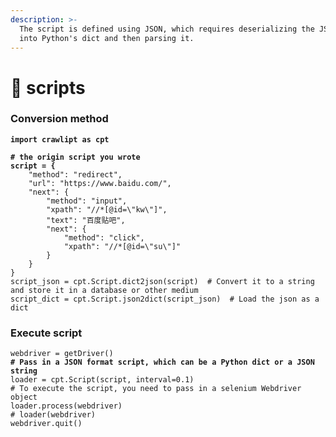 ```yaml
---
description: >-
  The script is defined using JSON, which requires deserializing the JSON string
  into Python's dict and then parsing it.
---
```


# 🐻 scripts

### Conversion method

<pre class="language-python"><code class="lang-python"><strong>import crawlipt as cpt
</strong><strong>
</strong><strong># the origin script you wrote
</strong><strong>script = {
</strong>    "method": "redirect",
    "url": "https://www.baidu.com/",
    "next": {
        "method": "input",
        "xpath": "//*[@id=\"kw\"]",
        "text": "百度贴吧",
        "next": {
            "method": "click",
            "xpath": "//*[@id=\"su\"]"
        }
    }
}
script_json = cpt.Script.dict2json(script)  # Convert it to a string and store it in a database or other medium
script_dict = cpt.Script.json2dict(script_json)  # Load the json as a dict
</code></pre>

### Execute script

<pre class="language-python"><code class="lang-python">webdriver = getDriver()
<strong># Pass in a JSON format script, which can be a Python dict or a JSON string
</strong>loader = cpt.Script(script, interval=0.1)
# To execute the script, you need to pass in a selenium Webdriver object
loader.process(webdriver) 
# loader(webdriver) 
webdriver.quit()
</code></pre>
